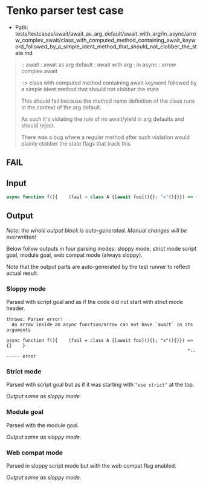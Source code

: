 # Tenko parser test case

- Path: tests/testcases/await/await_as_arg_default/await_with_arg/in_async/arrow_complex_await/class_with_computed_method_containing_await_keyword_followed_by_a_simple_ident_method_that_should_not_clobber_the_state.md

> :: await : await as arg default : await with arg : in async : arrow complex await
>
> ::> class with computed method containing await keyword followed by a simple ident method that should not clobber the state
>
> This should fail because the method name definition of the class runs in the context of the arg default.
>
> As such it's violating the rule of no await/yield in arg defaults and should reject.
>
> There was a bug where a regular method after such violation would plainly clobber the state flags that track this

## FAIL

## Input

`````js
async function f(){    (fail = class A {[await foo](){}; "x"(){}}) => {}    }
`````

## Output

_Note: the whole output block is auto-generated. Manual changes will be overwritten!_

Below follow outputs in four parsing modes: sloppy mode, strict mode script goal, module goal, web compat mode (always sloppy).

Note that the output parts are auto-generated by the test runner to reflect actual result.

### Sloppy mode

Parsed with script goal and as if the code did not start with strict mode header.

`````
throws: Parser error!
  An arrow inside an async function/arrow can not have `await` in its arguments

async function f(){    (fail = class A {[await foo](){}; "x"(){}}) => {}    }
                                                                   ^------- error
`````

### Strict mode

Parsed with script goal but as if it was starting with `"use strict"` at the top.

_Output same as sloppy mode._

### Module goal

Parsed with the module goal.

_Output same as sloppy mode._

### Web compat mode

Parsed in sloppy script mode but with the web compat flag enabled.

_Output same as sloppy mode._
